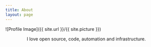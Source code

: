 ```yaml
---
title: About
layout: page
---
```

![Profile Image]({{ site.url }}/{{ site.picture }})

<p align="center">I love open source, code, automation and infrastructure.</p>
